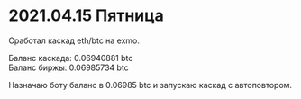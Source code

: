 # 2021.04.15 Пятница
Сработал каскад eth/btc на exmo.

Баланс каскада: 0.06940881 btc  
Баланс биржы:   0.06985734 btc

Назначаю боту баланс в 0.06985 btc и запускаю каскад с автоповтором.

